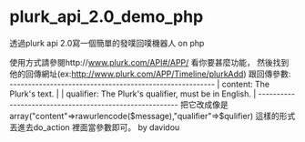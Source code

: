 plurk_api_2.0_demo_php
======================

透過plurk api 2.0寫一個簡單的發噗回噗機器人 on php

使用方式請參閱http://www.plurk.com/API#/APP/ 看你要甚麼功能，
然後找到他的回傳網址(ex:http://www.plurk.com/APP/Timeline/plurkAdd)
跟回傳參數:
      --------------------------------------------------------
  		| content: The Plurk's text.                            |
			| qualifier: The Plurk's qualifier, must be in English. |
      --------------------------------------------------------
把它改成像是array("content"=>rawurlencode($message),"qualifier"=>$qulifier) 這樣的形式
丟進去do_action 裡面當參數即可。
by davidou 
